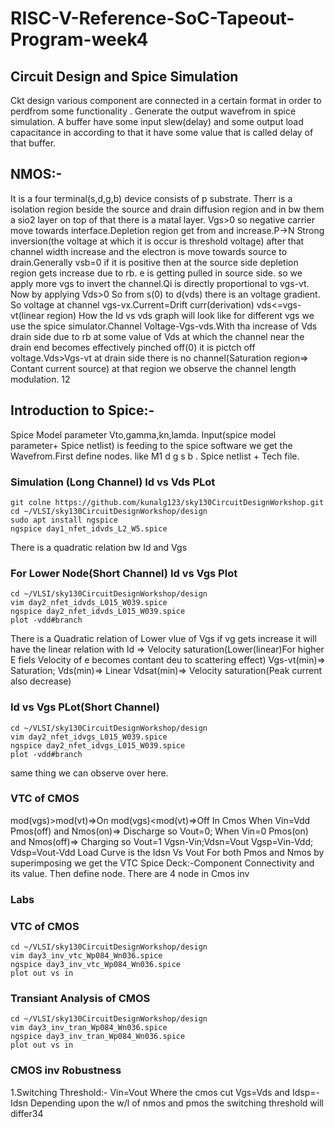 # RISC-V-Reference-SoC-Tapeout-Program-week4
## Circuit Design and Spice Simulation
Ckt design various component are connected in a certain format in order to perdfrom some functionality .  Generate the output wavefrom in spice simulation. A buffer have some input slew(delay) and some output load capacitance in according to that it have some value that is called delay of that buffer.

## NMOS:- 
It is a four terminal(s,d,g,b) device consists of p substrate. Therr is a isolation region beside the source and drain diffusion region and in bw them a sio2 layer on top of that there is a matal layer. Vgs>0 so negative carrier move towards interface.Depletion region get from and increase.P->N Strong inversion(the voltage at which it is occur is threshold voltage) after that 
channel width increase and the electron is move towards source to drain.Generally vsb=0 if it is positive then at the source side depletion region gets increase due to rb. e is getting pulled in source side. so we apply more vgs to invert the channel.Qi is directly proportional to vgs-vt. Now by applying Vds>0 So from s(0) to d(vds) there is an voltage gradient. So voltage at channel vgs-vx.Current=Drift curr(derivation) vds<=vgs-vt(linear region) How the Id vs vds graph will look like for different vgs we use the spice simulator.Channel Voltage-Vgs-vds.With tha increase of Vds drain side due to rb at some value of Vds at which the channel near the drain end becomes effectively pinched off(0) it is pictch off voltage.Vds>Vgs-vt at drain side there is no channel(Saturation region=> Contant current source) at that region we observe the channel length modulation. 12

## Introduction to Spice:-
Spice Model parameter Vto,gamma,kn,lamda. 
Input(spice model parameter+ Spice netlist) is feeding to the spice software we get the Wavefrom.First define nodes. like M1 d g s b . Spice netlist + Tech file.
### Simulation (Long Channel) Id vs Vds PLot
```
git colne https://github.com/kunalg123/sky130CircuitDesignWorkshop.git
cd ~/VLSI/sky130CircuitDesignWorkshop/design
sudo apt install ngspice
ngspice day1_nfet_idvds_L2_W5.spice
```
There is a quadratic relation bw Id and Vgs
### For Lower Node(Short Channel) Id vs Vgs Plot
```
cd ~/VLSI/sky130CircuitDesignWorkshop/design
vim day2_nfet_idvds_L015_W039.spice
ngspice day2_nfet_idvds_L015_W039.spice
plot -vdd#branch
```
There is a Quadratic relation of Lower vlue of Vgs if vg gets increase it will have the linear relation with Id => Velocity saturation(Lower(linear)For higher E fiels Velocity of e becomes contant deu to scattering effect)
Vgs-vt(min)=> Saturation; Vds(min)=> Linear Vdsat(min)=> Velocity saturation(Peak current also decrease)
### Id vs Vgs PLot(Short Channel)
```
cd ~/VLSI/sky130CircuitDesignWorkshop/design
vim day2_nfet_idvgs_L015_W039.spice
ngspice day2_nfet_idvgs_L015_W039.spice
plot -vdd#branch
```
same thing we can observe over here.

### VTC of CMOS
mod(vgs)>mod(vt)=>On 
mod(vgs)<mod(vt)=>Off
In Cmos When Vin=Vdd Pmos(off) and Nmos(on)=> Discharge so Vout=0; When Vin=0 Pmos(on) and Nmos(off)=> Charging so Vout=1
Vgsn-Vin;Vdsn=Vout
Vgsp=Vin-Vdd; Vdsp=Vout-Vdd
Load Curve is the Idsn Vs Vout For both Pmos and Nmos by superimposing we get the VTC
Spice Deck:-Component Connectivity and its value. Then define node. There are 4 node in Cmos inv 
### Labs
### VTC of CMOS
```
cd ~/VLSI/sky130CircuitDesignWorkshop/design
vim day3_inv_vtc_Wp084_Wn036.spice
ngspice day3_inv_vtc_Wp084_Wn036.spice
plot out vs in
```
### Transiant Analysis of CMOS
```
cd ~/VLSI/sky130CircuitDesignWorkshop/design
vim day3_inv_tran_Wp084_Wn036.spice
ngspice day3_inv_tran_Wp084_Wn036.spice
plot out vs in
```
### CMOS inv Robustness
1.Switching Threshold:- Vin=Vout Where the cmos cut Vgs=Vds and Idsp=-Idsn Depending upon the w/l of nmos and pmos the switching threshold will differ34








